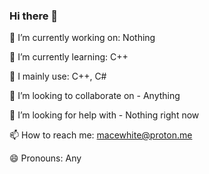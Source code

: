 ### Hi there 👋


  
 🔭 I’m currently working on: Nothing
 
 🌱 I’m currently learning: C++
 
 🧠 I mainly use: C++, C#
 
 👯 I’m looking to collaborate on - Anything
 
 🤔 I’m looking for help with - Nothing right now
 
 📫 How to reach me: macewhite@proton.me
 
 😄 Pronouns: Any
